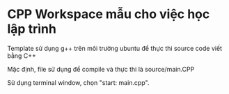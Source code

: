 # CPP Workspace mẫu cho việc học lập trình

Template sử dụng g++ trên môi trường ubuntu để thực thi source code viết bằng C++

Mặc định, file sử dụng để compile và thực thi là source/main.CPP

Sử dụng terminal window, chọn "start: main.cpp".